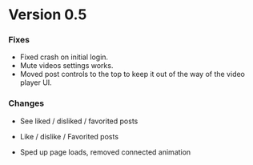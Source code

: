 # Version 0.5

### Fixes

* Fixed crash on initial login.
* Mute videos settings works.
* Moved post controls to the top to keep it out of the way of the video player UI.

### Changes

* See liked / disliked / favorited posts
* Like / dislike / Favorited posts

* Sped up page loads, removed connected animation